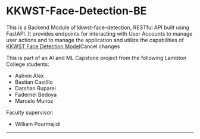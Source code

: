 # KKWST-Face-Detection-BE


This is a Backend Module of kkwst-face-detection, RESTful API built using FastAPI.
It provides endpoints for interacting with User Accounts to manage user actions and to manage the application and utilize the capabilities of [KKWST Face Detection Model](https://github.com/bascr/kkwst-face-detection#kkwst-face-detection-model)Cancel changes

This is part of an AI and ML Capstone project from the following Lambton College students:

* Ashvin Alex
* Bastian Castillo
* Darshan Ruparel
* Fadernel Bedoya
* Marcelo Munoz

Faculty supervisor:

* William Pourmajidi

------------------------------

